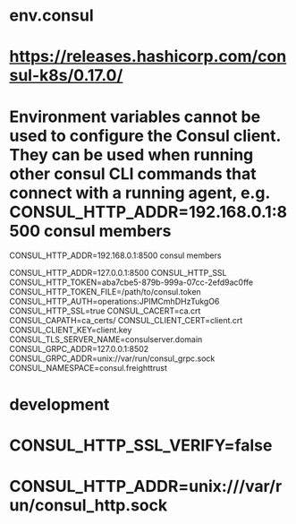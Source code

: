 # env.consul
# https://releases.hashicorp.com/consul-k8s/0.17.0/
# Environment variables cannot be used to configure the Consul client. They can be used when running other consul CLI commands that connect with a running agent, e.g. CONSUL_HTTP_ADDR=192.168.0.1:8500 consul members
CONSUL_HTTP_ADDR=192.168.0.1:8500 consul members

CONSUL_HTTP_ADDR=127.0.0.1:8500
CONSUL_HTTP_SSL
CONSUL_HTTP_TOKEN=aba7cbe5-879b-999a-07cc-2efd9ac0ffe
CONSUL_HTTP_TOKEN_FILE=/path/to/consul.token
CONSUL_HTTP_AUTH=operations:JPIMCmhDHzTukgO6
CONSUL_HTTP_SSL=true
CONSUL_CACERT=ca.crt
CONSUL_CAPATH=ca_certs/
CONSUL_CLIENT_CERT=client.crt
CONSUL_CLIENT_KEY=client.key
CONSUL_TLS_SERVER_NAME=consulserver.domain
CONSUL_GRPC_ADDR=127.0.0.1:8502
CONSUL_GRPC_ADDR=unix://var/run/consul_grpc.sock
CONSUL_NAMESPACE=consul.freighttrust

# development
# CONSUL_HTTP_SSL_VERIFY=false

# CONSUL_HTTP_ADDR=unix:///var/run/consul_http.sock
